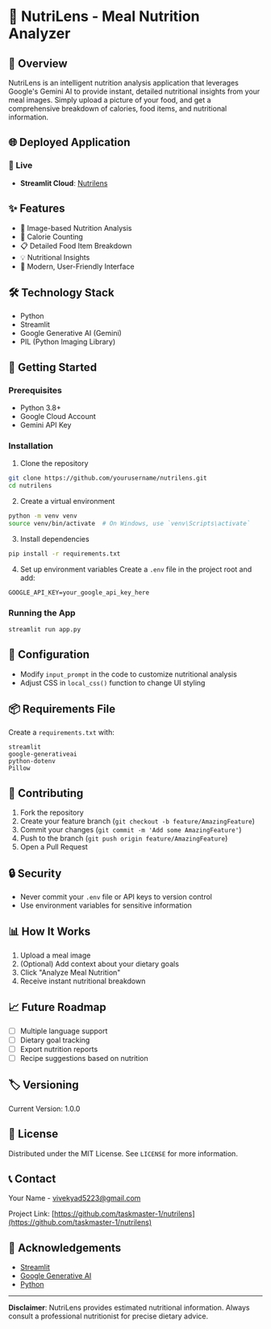 # 🥗 NutriLens - Meal Nutrition Analyzer

## 📝 Overview

NutriLens is an intelligent nutrition analysis application that leverages Google's Gemini AI to provide instant, detailed nutritional insights from your meal images. Simply upload a picture of your food, and get a comprehensive breakdown of calories, food items, and nutritional information.

## 🌐 Deployed Application

### 🔗 Live 
- **Streamlit Cloud**: [Nutrilens](https://nutrilenss.streamlit.app)

## ✨ Features

- 📸 Image-based Nutrition Analysis
- 🔢 Calorie Counting
- 📋 Detailed Food Item Breakdown
- 💡 Nutritional Insights
- 🌈 Modern, User-Friendly Interface

## 🛠 Technology Stack

- Python
- Streamlit
- Google Generative AI (Gemini)
- PIL (Python Imaging Library)

## 🚀 Getting Started

### Prerequisites

- Python 3.8+
- Google Cloud Account
- Gemini API Key

### Installation

1. Clone the repository
```bash
git clone https://github.com/yourusername/nutrilens.git
cd nutrilens
```

2. Create a virtual environment
```bash
python -m venv venv
source venv/bin/activate  # On Windows, use `venv\Scripts\activate`
```

3. Install dependencies
```bash
pip install -r requirements.txt
```

4. Set up environment variables
Create a `.env` file in the project root and add:
```
GOOGLE_API_KEY=your_google_api_key_here
```

### Running the App

```bash
streamlit run app.py
```

## 🔧 Configuration

- Modify `input_prompt` in the code to customize nutritional analysis
- Adjust CSS in `local_css()` function to change UI styling

## 📦 Requirements File

Create a `requirements.txt` with:
```
streamlit
google-generativeai
python-dotenv
Pillow
```

## 🤝 Contributing

1. Fork the repository
2. Create your feature branch (`git checkout -b feature/AmazingFeature`)
3. Commit your changes (`git commit -m 'Add some AmazingFeature'`)
4. Push to the branch (`git push origin feature/AmazingFeature`)
5. Open a Pull Request

## 🔒 Security

- Never commit your `.env` file or API keys to version control
- Use environment variables for sensitive information

## 📊 How It Works

1. Upload a meal image
2. (Optional) Add context about your dietary goals
3. Click "Analyze Meal Nutrition"
4. Receive instant nutritional breakdown

## 📈 Future Roadmap

- [ ] Multiple language support
- [ ] Dietary goal tracking
- [ ] Export nutrition reports
- [ ] Recipe suggestions based on nutrition

## 🏷️ Versioning

Current Version: 1.0.0

## 📄 License

Distributed under the MIT License. See `LICENSE` for more information.

## 📞 Contact

Your Name - [vivekyad5223@gmail.com](mailto:vivekyad5223@gmail.com)

Project Link: [https://github.com/taskmaster-1/nutrilens](https://github.com/taskmaster-1/nutrilens)

## 🙏 Acknowledgements

- [Streamlit](https://streamlit.io/)
- [Google Generative AI](https://cloud.google.com/ai)
- [Python](https://www.python.org/)

---

**Disclaimer**: NutriLens provides estimated nutritional information. Always consult a professional nutritionist for precise dietary advice.

